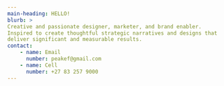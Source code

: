 ```yaml
---
main-heading: HELLO!
blurb: >
Creative and passionate designer, marketer, and brand enabler.   
Inspired to create thoughtful strategic narratives and designs that 
deliver significant and measurable results.
contact:
    - name: Email
      number: peakef@gmail.com
    - name: Cell
      number: +27 83 257 9000
---
```

